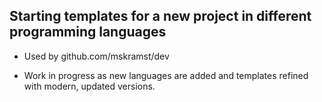 ## Starting templates for a new project in different programming languages

* Used by github.com/mskramst/dev

* Work in progress as new languages are added and templates refined with modern,
updated versions.
